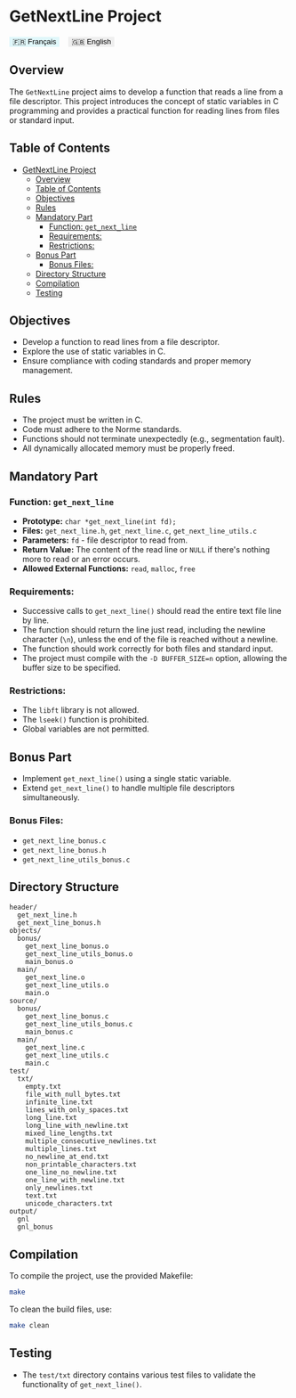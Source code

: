 <a name="english-version"></a>

# GetNextLine Project

<a href="https://github.com/RaphyStoll/Get_next_line/blob/main/README.md" style="text-decoration:none;">
  <button style="background-color:#e0f7fa; border:none; cursor:pointer;">
    🇫🇷 Français
  </button>
</a>
&nbsp;&nbsp;
<a href="https://github.com/RaphyStoll/Get_next_line/blob/main/README.eng.md" style="text-decoration:none;">
  <button style="border:none; cursor:pointer;">
    🇬🇧 English
  </button>
</a>

## Overview

The `GetNextLine` project aims to develop a function that reads a line from a file descriptor. This
project introduces the concept of static variables in C programming and provides a practical
function for reading lines from files or standard input.

## Table of Contents

- [GetNextLine Project](#getnextline-project)
	- [Overview](#overview)
	- [Table of Contents](#table-of-contents)
	- [Objectives](#objectives)
	- [Rules](#rules)
	- [Mandatory Part](#mandatory-part)
		- [Function: `get_next_line`](#function-get_next_line)
		- [Requirements:](#requirements)
		- [Restrictions:](#restrictions)
	- [Bonus Part](#bonus-part)
		- [Bonus Files:](#bonus-files)
	- [Directory Structure](#directory-structure)
	- [Compilation](#compilation)
	- [Testing](#testing)

## Objectives

- Develop a function to read lines from a file descriptor.
- Explore the use of static variables in C.
- Ensure compliance with coding standards and proper memory management.

## Rules

- The project must be written in C.
- Code must adhere to the Norme standards.
- Functions should not terminate unexpectedly (e.g., segmentation fault).
- All dynamically allocated memory must be properly freed.

## Mandatory Part

### Function: `get_next_line`

- **Prototype:** `char *get_next_line(int fd);`
- **Files:** `get_next_line.h`, `get_next_line.c`, `get_next_line_utils.c`
- **Parameters:** `fd` - file descriptor to read from.
- **Return Value:** The content of the read line or `NULL` if there's nothing more to read or an
  error occurs.
- **Allowed External Functions:** `read`, `malloc`, `free`

### Requirements:

- Successive calls to `get_next_line()` should read the entire text file line by line.
- The function should return the line just read, including the newline character (`\n`), unless the
  end of the file is reached without a newline.
- The function should work correctly for both files and standard input.
- The project must compile with the `-D BUFFER_SIZE=n` option, allowing the buffer size to be
  specified.

### Restrictions:

- The `libft` library is not allowed.
- The `lseek()` function is prohibited.
- Global variables are not permitted.

## Bonus Part

- Implement `get_next_line()` using a single static variable.
- Extend `get_next_line()` to handle multiple file descriptors simultaneously.

### Bonus Files:

- `get_next_line_bonus.c`
- `get_next_line_bonus.h`
- `get_next_line_utils_bonus.c`

## Directory Structure

```plaintext
header/
  get_next_line.h
  get_next_line_bonus.h
objects/
  bonus/
	get_next_line_bonus.o
	get_next_line_utils_bonus.o
	main_bonus.o
  main/
	get_next_line.o
	get_next_line_utils.o
	main.o
source/
  bonus/
	get_next_line_bonus.c
	get_next_line_utils_bonus.c
	main_bonus.c
  main/
	get_next_line.c
	get_next_line_utils.c
	main.c
test/
  txt/
	empty.txt
	file_with_null_bytes.txt
	infinite_line.txt
	lines_with_only_spaces.txt
	long_line.txt
	long_line_with_newline.txt
	mixed_line_lengths.txt
	multiple_consecutive_newlines.txt
	multiple_lines.txt
	no_newline_at_end.txt
	non_printable_characters.txt
	one_line_no_newline.txt
	one_line_with_newline.txt
	only_newlines.txt
	text.txt
	unicode_characters.txt
output/
  gnl
  gnl_bonus
```

## Compilation

To compile the project, use the provided Makefile:

```sh
make
```

To clean the build files, use:

```sh
make clean
```

## Testing

- The `test/txt` directory contains various test files to validate the functionality of
  `get_next_line()`.
